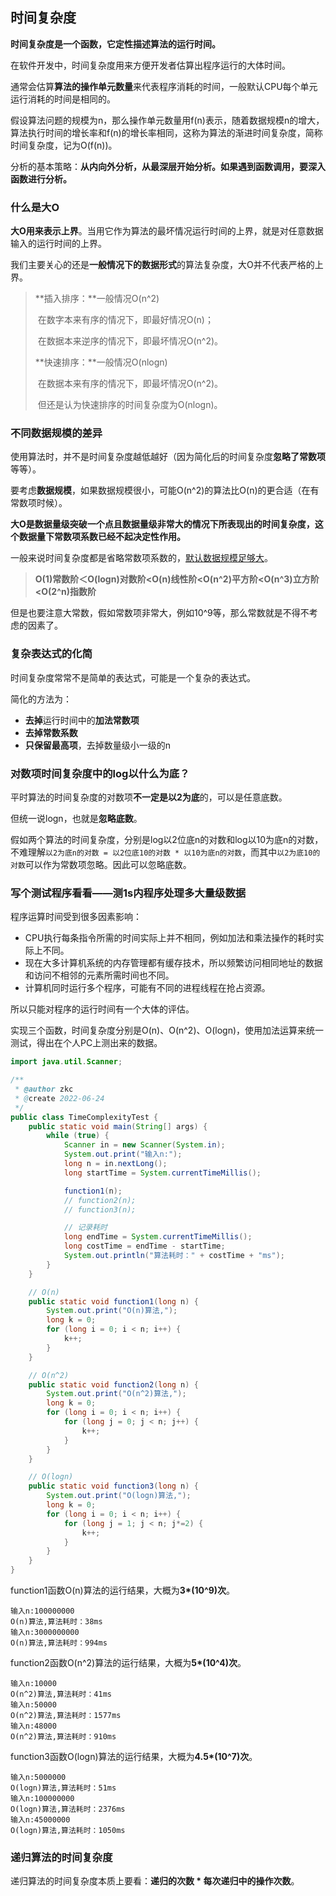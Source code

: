 ## 时间复杂度

**时间复杂度是一个函数，它定性描述算法的运行时间。**

在软件开发中，时间复杂度用来方便开发者估算出程序运行的大体时间。

通常会估算**算法的操作单元数量**来代表程序消耗的时间，一般默认CPU每个单元运行消耗的时间是相同的。

假设算法问题的规模为n，那么操作单元数量用f(n)表示，随着数据规模n的增大，算法执行时间的增长率和f(n)的增长率相同，这称为算法的渐进时间复杂度，简称时间复杂度，记为O(f(n))。

分析的基本策略：**从内向外分析，从最深层开始分析。如果遇到函数调用，要深入函数进行分析。**



### 什么是大O

**大O用来表示上界**。当用它作为算法的最坏情况运行时间的上界，就是对任意数据输入的运行时间的上界。

我们主要关心的还是**一般情况下的数据形式**的算法复杂度，大O并不代表严格的上界。

> **插入排序：**一般情况O(n^2)
>
> ​	在数字本来有序的情况下，即最好情况O(n)；
>
> ​	在数据本来逆序的情况下，即最坏情况O(n^2)。
>
> **快速排序：**一般情况O(nlogn)
>
> ​	在数据本来有序的情况下，即最坏情况O(n^2)。
>
> ​	但还是认为快速排序的时间复杂度为O(nlogn)。

### 不同数据规模的差异

使用算法时，并不是时间复杂度越低越好（因为简化后的时间复杂度**忽略了常数项**等等）。

要考虑**数据规模**，如果数据规模很小，可能O(n^2)的算法比O(n)的更合适（在有常数项时候）。

**大O是数据量级突破一个点且数据量级非常大的情况下所表现出的时间复杂度，这个数据量下常数项系数已经不起决定性作用。**

一般来说时间复杂度都是省略常数项系数的，<u>默认数据规模足够大</u>。

> **O(1)常数阶＜O(logn)对数阶<O(n)线性阶<O(n^2)平方阶<O(n^3)立方阶<O(2^n)指数阶**

但是也要注意大常数，假如常数项非常大，例如10^9等，那么常数就是不得不考虑的因素了。

### 复杂表达式的化简

时间复杂度常常不是简单的表达式，可能是一个复杂的表达式。

简化的方法为：

- **去掉**运行时间中的**加法常数项**
- **去掉常数系数**
- **只保留最高项**，去掉数量级小一级的n

### 对数项时间复杂度中的log以什么为底？

平时算法的时间复杂度的对数项**不一定是以2为底**的，可以是任意底数。

但统一说logn，也就是**忽略底数**。

假如两个算法的时间复杂度，分别是log以2位底n的对数和log以10为底n的对数，不难理解`以2为底n的对数 = 以2位底10的对数 * 以10为底n的对数`，而其中`以2为底10的对数`可以作为常数项忽略。因此可以忽略底数。

### 写个测试程序看看——测1s内程序处理多大量级数据

程序运算时间受到很多因素影响：

- CPU执行每条指令所需的时间实际上并不相同，例如加法和乘法操作的耗时实际上不同。
- 现在大多计算机系统的内存管理都有缓存技术，所以频繁访问相同地址的数据和访问不相邻的元素所需时间也不同。
- 计算机同时运行多个程序，可能有不同的进程线程在抢占资源。

所以只能对程序的运行时间有一个大体的评估。

实现三个函数，时间复杂度分别是O(n)、O(n^2)、O(logn)，使用加法运算来统一测试，得出在个人PC上测出来的数据。

```java
import java.util.Scanner;

/**
 * @author zkc
 * @create 2022-06-24
 */
public class TimeComplexityTest {
    public static void main(String[] args) {
        while (true) {
            Scanner in = new Scanner(System.in);
            System.out.print("输入n:");
            long n = in.nextLong();
            long startTime = System.currentTimeMillis();

            function1(n);
            // function2(n);
            // function3(n);

            // 记录耗时
            long endTime = System.currentTimeMillis();
            long costTime = endTime - startTime;
            System.out.println("算法耗时：" + costTime + "ms");
        }
    }

    // O(n)
    public static void function1(long n) {
        System.out.print("O(n)算法,");
        long k = 0;
        for (long i = 0; i < n; i++) {
            k++;
        }
    }

    // O(n^2)
    public static void function2(long n) {
        System.out.print("O(n^2)算法,");
        long k = 0;
        for (long i = 0; i < n; i++) {
            for (long j = 0; j < n; j++) {
                k++;
            }
        }
    }

    // O(logn)
    public static void function3(long n) {
        System.out.print("O(logn)算法,");
        long k = 0;
        for (long i = 0; i < n; i++) {
            for (long j = 1; j < n; j*=2) {
                k++;
            }
        }
    }
}
```

function1函数O(n)算法的运行结果，大概为**3*(10^9)次**。

```
输入n:100000000
O(n)算法,算法耗时：38ms
输入n:3000000000
O(n)算法,算法耗时：994ms
```

function2函数O(n^2)算法的运行结果，大概为**5*(10^4)次**。

```
输入n:10000
O(n^2)算法,算法耗时：41ms
输入n:50000
O(n^2)算法,算法耗时：1577ms
输入n:48000
O(n^2)算法,算法耗时：910ms
```

function3函数O(logn)算法的运行结果，大概为**4.5*(10^7)次**。

```
输入n:5000000
O(logn)算法,算法耗时：51ms
输入n:100000000
O(logn)算法,算法耗时：2376ms
输入n:45000000
O(logn)算法,算法耗时：1050ms
```

### 递归算法的时间复杂度

递归算法的时间复杂度本质上要看：**递归的次数 * 每次递归中的操作次数**。
